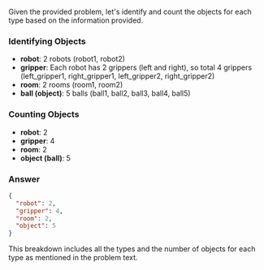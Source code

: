 Given the provided problem, let's identify and count the objects for each type based on the information provided.

### Identifying Objects

- **robot**: 2 robots (robot1, robot2)
- **gripper**: Each robot has 2 grippers (left and right), so total 4 grippers (left_gripper1, right_gripper1, left_gripper2, right_gripper2)
- **room**: 2 rooms (room1, room2)
- **ball (object)**: 5 balls (ball1, ball2, ball3, ball4, ball5)

### Counting Objects

- **robot**: 2
- **gripper**: 4
- **room**: 2
- **object (ball)**: 5

### Answer

```json
{
  "robot": 2,
  "gripper": 4,
  "room": 2,
  "object": 5
}
```

This breakdown includes all the types and the number of objects for each type as mentioned in the problem text.